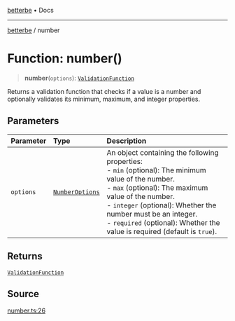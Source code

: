 [betterbe](../README.md) • Docs

---

[betterbe](../README.md) / number

# Function: number()

> **number**(`options`): [`ValidationFunction`](../type-aliases/ValidationFunction.md)

Returns a validation function that checks if a value is a number and
optionally validates its minimum, maximum, and integer properties.

## Parameters

| Parameter | Type                                              | Description                                                                                                                                                                                                                                                                                                             |
| :-------- | :------------------------------------------------ | :---------------------------------------------------------------------------------------------------------------------------------------------------------------------------------------------------------------------------------------------------------------------------------------------------------------------- |
| `options` | [`NumberOptions`](../interfaces/NumberOptions.md) | An object containing the following properties:<br />- `min` (optional): The minimum value of the number.<br />- `max` (optional): The maximum value of the number.<br />- `integer` (optional): Whether the number must be an integer.<br />- `required` (optional): Whether the value is required (default is `true`). |

## Returns

[`ValidationFunction`](../type-aliases/ValidationFunction.md)

## Source

[number.ts:26](https://github.com/ericvera/betterbe/blob/main/src/number.ts#L26)
